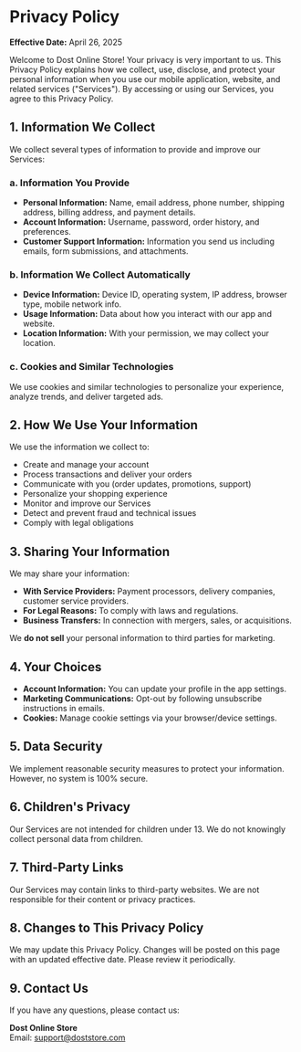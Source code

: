 # Privacy Policy

**Effective Date:** April 26, 2025

Welcome to Dost Online Store! Your privacy is very important to us. This Privacy Policy explains how we collect, use, disclose, and protect your personal information when you use our mobile application, website, and related services ("Services"). By accessing or using our Services, you agree to this Privacy Policy.

## 1. Information We Collect

We collect several types of information to provide and improve our Services:

### a. Information You Provide
- **Personal Information:** Name, email address, phone number, shipping address, billing address, and payment details.
- **Account Information:** Username, password, order history, and preferences.
- **Customer Support Information:** Information you send us including emails, form submissions, and attachments.

### b. Information We Collect Automatically
- **Device Information:** Device ID, operating system, IP address, browser type, mobile network info.
- **Usage Information:** Data about how you interact with our app and website.
- **Location Information:** With your permission, we may collect your location.

### c. Cookies and Similar Technologies
We use cookies and similar technologies to personalize your experience, analyze trends, and deliver targeted ads.

## 2. How We Use Your Information

We use the information we collect to:
- Create and manage your account
- Process transactions and deliver your orders
- Communicate with you (order updates, promotions, support)
- Personalize your shopping experience
- Monitor and improve our Services
- Detect and prevent fraud and technical issues
- Comply with legal obligations

## 3. Sharing Your Information

We may share your information:
- **With Service Providers:** Payment processors, delivery companies, customer service providers.
- **For Legal Reasons:** To comply with laws and regulations.
- **Business Transfers:** In connection with mergers, sales, or acquisitions.

We **do not sell** your personal information to third parties for marketing.

## 4. Your Choices

- **Account Information:** You can update your profile in the app settings.
- **Marketing Communications:** Opt-out by following unsubscribe instructions in emails.
- **Cookies:** Manage cookie settings via your browser/device settings.

## 5. Data Security

We implement reasonable security measures to protect your information. However, no system is 100% secure.

## 6. Children's Privacy

Our Services are not intended for children under 13. We do not knowingly collect personal data from children.

## 7. Third-Party Links

Our Services may contain links to third-party websites. We are not responsible for their content or privacy practices.

## 8. Changes to This Privacy Policy

We may update this Privacy Policy. Changes will be posted on this page with an updated effective date. Please review it periodically.

## 9. Contact Us

If you have any questions, please contact us:

**Dost Online Store**  
Email: [support@doststore.com](mailto:support@doststore.com)
